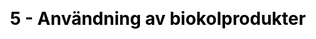 ---
title: "5 - Användning av biokolprodukter"
description: "
It is usually during the use phase of biochar products that many of the biochar effects take place: e.g. improved water holding capacity of a soil, reduced emissions from fertiliser applications, or improved stormwater management.


The use phase of biochar products often lasts several decades (e.g. urban soils, green roof), but can also be limited to less than a few years (e.g. filters). In the case of application to agriculural soils, the use phase is theoretically infinite (and undistinguished from the end-of-life of the biochar product).


A challenge for when assessing new biochar products with long service life is to describe, understand, and quantify (over time) the biochar effects that take place during the use phase.

"
title_image: "pyreg-sbp.jpg" # find a img of pyrolysis oil and gas, or a burner of it, or a condenser...
title_image_credit: "Stockholm Vatten och Avfall"
draft: false
menu:
  main:
    parent: "Systemanalys"
    name: "5. Biokolprodukt användning"
    weight: 6
category: "Module"
# Page-specific JavaScript & CSS #ESA
js : []
css : []

---